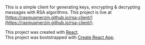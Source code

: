 This is a simple client for generating keys, encrypting & decrypting messages with RSA algorithms.
This project is live at [https://rasmusmerzin.github.io/rsa-client/](https://rasmusmerzin.github.io/rsa-client/).

This project was created with [React](https://reactjs.org/).  
This project was bootstrapped with [Create React App](https://github.com/facebook/create-react-app).
